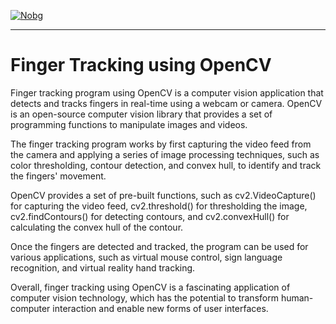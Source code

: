 <a href="https://media2.giphy.com/media/glJdAXojfP3wPEg84a/200w.webp?cid=ecf05e47qfvs1p2q0zux12vh1z8ycoy3d1ohjvovcs5ne2pc&rid=200w.webp&ct=g"><img src="https://media2.giphy.com/media/glJdAXojfP3wPEg84a/200w.webp?cid=ecf05e47qfvs1p2q0zux12vh1z8ycoy3d1ohjvovcs5ne2pc&rid=200w.webp&ct=g" alt="Nobg" border="0"></a>

----------------------------------------------------------------------------------------------------

# Finger Tracking using OpenCV


Finger tracking program using OpenCV is a computer vision application that detects and tracks fingers in real-time using a webcam or camera. OpenCV is an open-source computer vision library that provides a set of programming functions to manipulate images and videos.

The finger tracking program works by first capturing the video feed from the camera and applying a series of image processing techniques, such as color thresholding, contour detection, and convex hull, to identify and track the fingers' movement.

OpenCV provides a set of pre-built functions, such as cv2.VideoCapture() for capturing the video feed, cv2.threshold() for thresholding the image, cv2.findContours() for detecting contours, and cv2.convexHull() for calculating the convex hull of the contour.

Once the fingers are detected and tracked, the program can be used for various applications, such as virtual mouse control, sign language recognition, and virtual reality hand tracking.

Overall, finger tracking using OpenCV is a fascinating application of computer vision technology, which has the potential to transform human-computer interaction and enable new forms of user interfaces.
